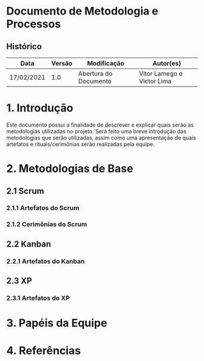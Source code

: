 # Documento de Metodologia e Processos

## Histórico
|Data|Versão|Modificação| Autor(es)
|--|--|--|--|
|17/02/2021|1.0|Abertura do Documento|Vitor Lamego e Victor Lima|  

# 1. Introdução
Este documento possui a finalidade de descrever e explicar quais serão as metodologias utilizadas no projeto. Será feito uma breve introdução das metodologias que serão utilizadas, assim como uma apresentação de quais artefatos e rituais/cerimônias serão realizadas pela equipe.

# 2. Metodologias de Base 

## 2.1 Scrum

### 2.1.1 Artefatos do Scrum

### 2.1.2 Cerimônias do Scrum

## 2.2 Kanban

### 2.2.1 Artefatos do Kanban

## 2.3 XP

### 2.3.1 Artefatos do XP

# 3. Papéis da Equipe

# 4. Referências

